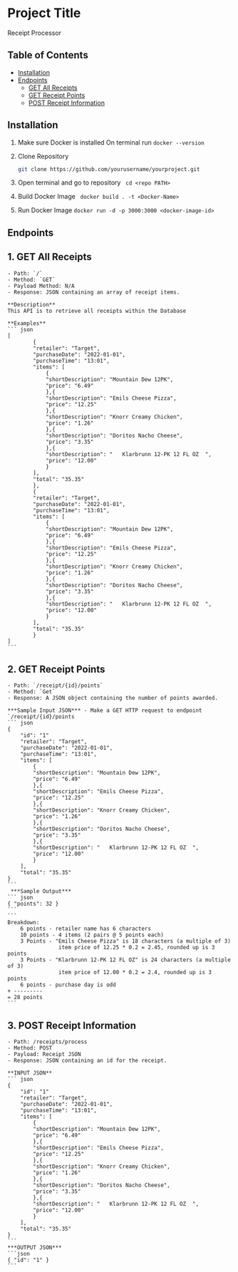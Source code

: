 # Project Title
Receipt Processor

## Table of Contents
- [Installation](#installation)
- [Endpoints](#Endpoints)
    - [GET All Receipts](#1-get-all-receipts)
    - [GET Receipt Points](#2-get-receipt-points)
    - [POST Receipt Information](#3-post-receipt-information)

## Installation
1. Make sure Docker is installed
    On terminal run ``` docker --version ```

2. Clone Repository 
    ```bash
    git clone https://github.com/yourusername/yourproject.git
    ```
3. Open terminal and go to repository
    ``` cd <repo PATH>```

4. Build Docker Image
    ``` docker build . -t <Docker-Name>```

5. Run Docker Image
    ``` docker run -d -p 3000:3000 <docker-image-id> ```

## Endpoints
## 1. GET All Receipts
    - Path: `/`
    - Method: `GET`
    - Payload Method: N/A
    - Response: JSON containing an array of receipt items.

    **Description**
    This API is to retrieve all receipts within the Database

    **Examples**
    ``` json
    [
            {
            "retailer": "Target",
            "purchaseDate": "2022-01-01",
            "purchaseTime": "13:01",
            "items": [
                {
                "shortDescription": "Mountain Dew 12PK",
                "price": "6.49"
                },{
                "shortDescription": "Emils Cheese Pizza",
                "price": "12.25"
                },{
                "shortDescription": "Knorr Creamy Chicken",
                "price": "1.26"
                },{
                "shortDescription": "Doritos Nacho Cheese",
                "price": "3.35"
                },{
                "shortDescription": "   Klarbrunn 12-PK 12 FL OZ  ",
                "price": "12.00"
                }
            ],
            "total": "35.35"
            },
            {
            "retailer": "Target",
            "purchaseDate": "2022-01-01",
            "purchaseTime": "13:01",
            "items": [
                {
                "shortDescription": "Mountain Dew 12PK",
                "price": "6.49"
                },{
                "shortDescription": "Emils Cheese Pizza",
                "price": "12.25"
                },{
                "shortDescription": "Knorr Creamy Chicken",
                "price": "1.26"
                },{
                "shortDescription": "Doritos Nacho Cheese",
                "price": "3.35"
                },{
                "shortDescription": "   Klarbrunn 12-PK 12 FL OZ  ",
                "price": "12.00"
                }
            ],
            "total": "35.35"
            }
    ]
    ```

## 2. GET Receipt Points
    - Path: `/receipt/{id}/points`
    - Method: `Get`
    - Response: A JSON object containing the number of points awarded.

    ***Sample Input JSON*** - Make a GET HTTP request to endpoint `/receipt/{id}/points
    ``` json
    {
        "id": "1"
        "retailer": "Target",
        "purchaseDate": "2022-01-01",
        "purchaseTime": "13:01",
        "items": [
            {
            "shortDescription": "Mountain Dew 12PK",
            "price": "6.49"
            },{
            "shortDescription": "Emils Cheese Pizza",
            "price": "12.25"
            },{
            "shortDescription": "Knorr Creamy Chicken",
            "price": "1.26"
            },{
            "shortDescription": "Doritos Nacho Cheese",
            "price": "3.35"
            },{
            "shortDescription": "   Klarbrunn 12-PK 12 FL OZ  ",
            "price": "12.00"
            }
        ],
        "total": "35.35"
    }
    ```
     ***Sample Output***
    ``` json
    { "points": 32 }
    ```
    ```
    Breakdown:
        6 points - retailer name has 6 characters
        10 points - 4 items (2 pairs @ 5 points each)
        3 Points - "Emils Cheese Pizza" is 18 characters (a multiple of 3)
                    item price of 12.25 * 0.2 = 2.45, rounded up is 3 points
        3 Points - "Klarbrunn 12-PK 12 FL OZ" is 24 characters (a multiple of 3)
                    item price of 12.00 * 0.2 = 2.4, rounded up is 3 points
        6 points - purchase day is odd
    + ---------
    = 28 points
    ```

## 3. POST Receipt Information
    - Path: /receipts/process
    - Method: POST
    - Payload: Receipt JSON
    - Response: JSON containing an id for the receipt.

    **INPUT JSON**
    ``` json
    {
        "id": "1"
        "retailer": "Target",
        "purchaseDate": "2022-01-01",
        "purchaseTime": "13:01",
        "items": [
            {
            "shortDescription": "Mountain Dew 12PK",
            "price": "6.49"
            },{
            "shortDescription": "Emils Cheese Pizza",
            "price": "12.25"
            },{
            "shortDescription": "Knorr Creamy Chicken",
            "price": "1.26"
            },{
            "shortDescription": "Doritos Nacho Cheese",
            "price": "3.35"
            },{
            "shortDescription": "   Klarbrunn 12-PK 12 FL OZ  ",
            "price": "12.00"
            }
        ],
        "total": "35.35"
    }
    ```
    ***OUTPUT JSON***
    ```json
    { "id": "1" }
    ```